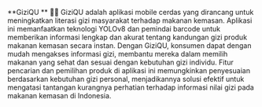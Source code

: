 **GiziQU ** 📱🧬
GiziQU adalah aplikasi mobile cerdas yang dirancang untuk meningkatkan literasi gizi masyarakat terhadap makanan kemasan. Aplikasi ini memanfaatkan teknologi YOLOv8 dan pemindai barcode untuk memberikan informasi lengkap dan akurat tentang kandungan gizi produk makanan kemasan secara instan. Dengan GiziQU, konsumen dapat dengan mudah mengakses informasi gizi, membantu mereka dalam memilih makanan yang sehat dan sesuai dengan kebutuhan gizi individu. Fitur pencarian dan pemilihan produk di aplikasi ini memungkinkan penyesuaian berdasarkan kebutuhan gizi personal, menjadikannya solusi efektif untuk mengatasi tantangan kurangnya perhatian terhadap informasi nilai gizi pada makanan kemasan di Indonesia.


